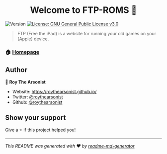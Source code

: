 <h1 align="center">Welcome to FTP-ROMS 👋</h1>
<p>
  <img alt="Version" src="https://img.shields.io/badge/version-v2023.1.20-blue.svg?cacheSeconds=2592000" />
  <a href="#" target="_blank">
    <img alt="License: GNU General Public License v3.0" src="https://img.shields.io/badge/License-GNU General Public License v3.0-yellow.svg" />
  </a>
</p>

> FTP (Free the iPad) is a website for running your old games on your (Apple) device.

### 🏠 [Homepage](https://roythearsonist.github.io/FTP-ROMS/)

## Author

👤 **Roy The Arsonist**

- Website: https://roythearsonist.github.io/
- Twitter: [@roythearsonist](https://twitter.com/roythearsonist)
- Github: [@roythearsonist](https://github.com/roythearsonist)

## Show your support

Give a ⭐️ if this project helped you!

---

_This README was generated with ❤️ by [readme-md-generator](https://github.com/kefranabg/readme-md-generator)_
